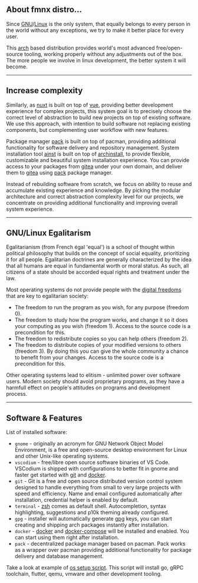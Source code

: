 ## About fmnx distro...

Since [GNU](https://www.gnu.org/)/[Linux](https://github.com/torvalds/linux) is the only system, that equally belongs to every person in the world without any exceptions, we try to make it better place for every user.

This [arch](https://archlinux.org/) based distribution provides world's most advanced free/open-source tooling, working properly without any adjustments out of the box. The more people we involve in linux development, the better system it will become.

---

## Increase complexity

Similarly, as [nuxt](https://nuxtjs.org/) is built on top of [vue](https://vuejs.org/), providing better development experience for complex projects, this system goal is to precisely choose the correct level of abstraction to build new projects on top of existing software. We use this approach, with intention to build software not replacing existing components, but complementing user workflow with new features.

Package manager [pack](https://fmnx.su/core/pack) is built on top of pacman, providing additional functionality for software delivery and repository management. System installation tool [ainst](https://fmnx.su/core/ainst) is built on top of [archinstall](https://wiki.archlinux.org/title/archinstall), to provide flexible, customizable and beautiful system installation experience. You can provide access to your packages from [gitea](https://gitea.io/en-us/) under your own domain, and deliver them to [gitea](https://gitea.io/en-us/) using [pack](https://fmnx.su/core/pack) package manager.

Instead of rebuilding software from scratch, we focus on ability to reuse and accumulate existing experience and knowledge. By picking the modular architecture and correct abstraction complexity level for our projects, we concentrate on providing additional functionality and improving overall system experience.

---

## GNU/Linux Egalitarism

Egalitarianism (from French égal 'equal') is a school of thought within political philosophy that builds on the concept of social equality, prioritizing it for all people. Egalitarian doctrines are generally characterized by the idea that all humans are equal in fundamental worth or moral status. As such, all citizens of a state should be accorded equal rights and treatment under the law.

Most operating systems do not provide people with the [digital freedoms](https://www.gnu.org/philosophy/free-sw.en.html) that are key to egalitarian society:

- The freedom to run the program as you wish, for any purpose (freedom 0).
- The freedom to study how the program works, and change it so it does your computing as you wish (freedom 1). Access to the source code is a precondition for this.
- The freedom to redistribute copies so you can help others (freedom 2).
- The freedom to distribute copies of your modified versions to others (freedom 3). By doing this you can give the whole community a chance to benefit from your changes. Access to the source code is a precondition for this.

Other operating systems lead to elitism - unlimited power over software users. Modern society should avoid proprietary programs, as they have a harmfull effect on people's attitudes on programs and development process.

---

## Software & Features

List of installed software:

- `gnome` - originally an acronym for GNU Network Object Model Environment, is a free and open-source desktop environment for Linux and other Unix-like operating systems.
- `vscodium` - free/libre open source software binaries of VS Code. VSCodium is shipped with configurations to better fit in gnome and faster get started with [git](https://git-scm.com/) and [docker](https://www.docker.com/).
- `git` - Git is a free and open source distributed version control system designed to handle everything from small to very large projects with speed and efficiency. Name and email configured automatically after installation, credential helper is enabled by default.
- `terminal` - [zsh](https://wikipedia.org/wiki/Zsh) comes as default shell. Autocompletion, syntax highlighting, suggestions and p10k theming already configured.
- `gpg` - installer will automatically generate [gpg](https://gnupg.org/) keys, you can start creating and shipping arch packages instantly after installation.
- `docker` - [docker](https://www.docker.com/) and [docker-compose](https://docs.docker.com/compose/) will be installed and enabled. You can start using them right after installation.
- `pack` - decentralized package manager based on pacman. Pack works as a wrapper over pacman providing additional functionality for package delivery and database management.

Take a look at example of [os setup script](https://fmnx.su/dancheg97/os). This script will install go, gRPC toolchain, flutter, qemu, vmware and other development tooling.
